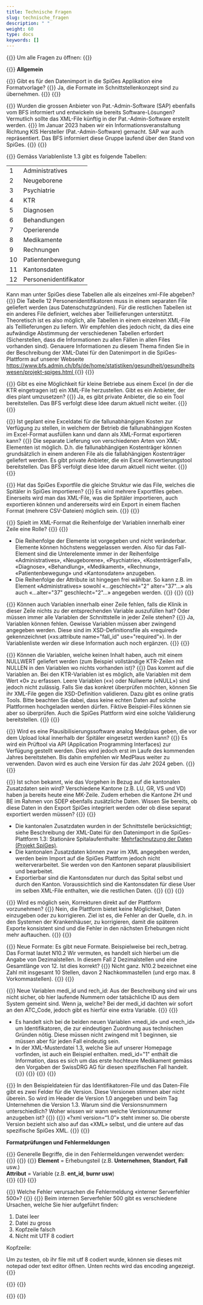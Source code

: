 ```yaml
---
title: Technische Fragen 
slug: technische_fragen
description: " "
weight: 60
type: docs
keywords: []
---
```


{{<faqBlock>}}
Um alle Fragen zu öffnen: {{<collapsibleGroupCommand groupId="technische_fragen">}}

{{<numberedList>}}
**Allgemein**  

{{<listItem>}}
Gibt es für den Datenimport in die SpiGes Applikation eine Formatvorlage?
{{<collapsibleBlock groupId="technische_fragen">}}
Ja, die Formate im Schnittstellenkonzept sind zu übernehmen.
{{</collapsibleBlock>}}
{{</listItem>}}

{{<listItem>}}
Wurden die grossen Anbieter von Pat.-Admin-Software (SAP) ebenfalls vom BFS informiert und entwickeln sie bereits Software-Lösungen? Vermutlich sollte das XML-File künftig in der Pat.-Admin-Software erstellt werden.
{{<collapsibleBlock groupId="technische_fragen">}}
Im Januar 2023 haben wir ein Informationsveranstaltung Richtung KIS Hersteller (Pat.-Admin-Software) gemacht. SAP war auch repräsentiert. Das BFS informiert diese Gruppe laufend über den Stand von SpiGes.
{{</collapsibleBlock>}}
{{</listItem>}}

{{<listItem>}}
Gemäss Variablenliste 1.3 gibt es folgende Tabellen:
<table>
  <tr>
    <td> 1 </td>
    <td> Administratives </td>
  </tr>
  <tr>
    <td> 2 </td>
    <td> Neugeborene </td>
  </tr>
  <tr>
    <td> 3 </td>
    <td> Psychiatrie </td>
  </tr>
  <tr>
    <td> 4 </td>
    <td> KTR </td>
  </tr>
  <tr>
    <td> 5 </td>
    <td> Diagnosen </td>
  </tr>
  <tr>
    <td> 6 </td>
    <td> Behandlungen </td>
  </tr>
  <tr>
    <td> 7 </td>
    <td> Operierende </td>
  </tr>
  <tr>
    <td> 8 </td>
    <td> Medikamente </td>
  </tr>
  <tr>
    <td> 9 </td>
    <td> Rechnungen </td>
  </tr>
  <tr>
    <td> 10 </td>
    <td> Patientenbewegung </td>
  </tr>
  <tr>
    <td> 11 </td>
    <td> Kantonsdaten </td>
  </tr>
  <tr>
    <td> 12 </td>
    <td> Personenidentifikator </td>
  </tr>
</table>
Kann man unter SpiGes diese Tabellen alle als einzelnes xml-File abgeben?
{{<collapsibleBlock groupId="technische_fragen">}}
Die Tabelle 12 Personenidentifikatoren muss in einem separaten File geliefert werden (aus Datenschutzgründen). Für die restlichen Tabellen ist ein anderes File definiert, welches aber Teillieferungen unterstützt. Theoretisch ist es also möglich, alle Tabellen in einem einzelnen XML-File als Teillieferungen zu liefern. Wir empfehlen dies jedoch nicht, da dies eine aufwändige Abstimmung der verschiedenen Tabellen erfordert (Sicherstellen, dass die Informationen zu allen Fällen in allen Files vorhanden sind).  Genauere Informationen zu diesem Thema finden Sie in der Beschreibung der XML-Datei für den Datenimport in die SpiGes-Plattform auf unserer Webseite <a href="https://www.bfs.admin.ch/bfs/de/home/statistiken/gesundheit/gesundheitswesen/projekt-spiges.html"> https://www.bfs.admin.ch/bfs/de/home/statistiken/gesundheit/gesundheitswesen/projekt-spiges.html </a>
{{</collapsibleBlock>}}
{{</listItem>}}

{{<listItem>}}
Gibt es eine Möglichkeit für kleine Betriebe aus einem Excel (in der die KTR eingetragen ist) ein XML-File herzustellen. Gibt es ein Anbieter, der dies plant umzusetzen?
{{<collapsibleBlock groupId="technische_fragen">}}
Ja, es gibt private Anbieter, die so ein Tool bereitstellen. Das BFS verfolgt diese Idee darum aktuell nicht weiter.
{{</collapsibleBlock>}}
{{</listItem>}}

{{<listItem>}}
Ist geplant eine Exceldatei für die fallunabhängigen Kosten zur Verfügung zu stellen, in welchem der Betrieb die fallunabhängigen Kosten im Excel-Format ausfüllen kann und dann als XML-Format exportieren kann?
{{<collapsibleBlock groupId="technische_fragen">}}
Die separate Lieferung von verschiedenen Arten von XML-Elementen ist möglich. D.h. die fallunabhängigen Kostenträger können grundsätzlich in einem anderen File als die fallabhängigen Kostenträger geliefert werden. Es gibt private Anbieter, die ein Excel Konvertierungstool bereitstellen. Das BFS verfolgt diese Idee darum aktuell nicht weiter.
{{</collapsibleBlock>}}
{{</listItem>}}

{{<listItem>}}
Hat das SpiGes Exportfile die gleiche Struktur wie das File, welches die Spitäler in SpiGes importieren?
{{<collapsibleBlock groupId="technische_fragen">}}
Es wird mehrere Exportfiles geben. Einerseits wird man das XML-File, was die Spitäler importieren, auch exportieren können und andererseits wird ein Export in einem flachen Format (mehrere CSV-Dateien) möglich sein.
{{</collapsibleBlock>}}
{{</listItem>}}

{{<listItem>}}
Spielt im XML-Format die Reihenfolge der Variablen innerhalb einer Zeile eine Rolle?
{{<collapsibleBlock groupId="technische_fragen">}}
{{<markdown>}}
- Die Reihenfolge der Elemente ist vorgegeben und nicht veränderbar. Elemente können höchstens weggelassen werden. Also für das Fall-Element sind die Unterelemente immer in der Reihenfolge «Administratives», «Neugeborene», «Psychiatrie», «KostenträgerFall», «Diagnose», «Behandlung», «Medikament», «Rechnung», «Patientenbewegung» und «Kantonsdaten» anzugeben. 
- Die Reihenfolge der Attribute ist hingegen frei wählbar. So kann z.B. im Element «Administratives» sowohl «…geschlecht="2" alter="37"…» als auch «…alter="37" geschlecht="2"…» angegeben werden. 
{{</markdown>}}
{{</collapsibleBlock>}}
{{</listItem>}}

{{<listItem>}}
Können auch Variablen innerhalb einer Zeile fehlen, falls die Klinik in dieser Zeile nichts zu der entsprechenden Variable auszufüllen hat? Oder müssen immer alle Variablen der Schnittstelle in jeder Zeile stehen?
{{<collapsibleBlock groupId="technische_fragen">}}
Ja, Variablen können fehlen. Gewisse Variablen müssen aber zwingend angegeben werden. Diese sind im XSD-Definitionsfile als «required» gekennzeichnet («xs:attribute name="fall_id" use="required"»). In der Variablenliste werden wir diese Information auch noch ergänzen.
{{</collapsibleBlock>}}
{{</listItem>}}

{{<listItem>}}
Können die Variablen, welche keinen Inhalt haben, auch mit einem NULLWERT geliefert werden (zum Beispiel vollständige KTR-Zeilen mit NULLEN in den Variablen wo nichts vorhanden ist)? 
{{<collapsibleBlock groupId="technische_fragen">}}
Das kommt auf die Variablen an. Bei den KTR-Variablen ist es möglich, alle Variablen mit dem Wert «0» zu erfassen. Leere Variablen («») oder Nullwerte («NULL») sind jedoch nicht zulässig. Falls Sie das konkret überprüfen möchten, können Sie ihr XML-File gegen die XSD-Definition validieren. Dazu gibt es online gratis Tools. Bitte beachten Sie dabei, dass keine echten Daten auf solche Plattformen hochgeladen werden dürfen. Fiktive Beispiel-Files können sie aber so überprüfen. Auch die SpiGes Plattform wird eine solche Validierung bereitstellen.
{{</collapsibleBlock>}}
{{</listItem>}}

{{<listItem>}}
Wird es eine Plausibilisierungssoftware analog Medplaus geben, die vor dem Upload lokal innerhalb der Spitäler eingesetzt werden kann?
{{<collapsibleBlock groupId="technische_fragen">}}
Es wird ein Prüftool via API (Application Programming Interfaces) zur Verfügung gestellt werden. Dies wird jedoch erst im Laufe des kommenden Jahres bereitstehen. Bis dahin empfehlen wir MedPlaus weiter zu verwenden. Davon wird es auch eine Version für das Jahr 2024 geben.
{{</collapsibleBlock>}}
{{</listItem>}}

{{<listItem>}}
Ist schon bekannt, wie das Vorgehen in Bezug auf die kantonalen Zusatzdaten sein wird? Verschiedene Kantone (z.B. LU, GR, VS und VD) haben ja bereits heute eine MK-Zeile. Zudem erheben die Kantone ZH und BE im Rahmen von SDEP ebenfalls zusätzliche Daten. Wissen Sie bereits, ob diese Daten in den Export SpiGes integriert werden oder ob diese separat exportiert werden müssen?
{{<collapsibleBlock groupId="technische_fragen">}}
{{<markdown>}}
- Die kantonalen Zusatzdaten wurden in der Schnittstelle berücksichtigt; siehe Beschreibung der XML-Datei für den Datenimport in die SpiGes-Plattform 1.3:
Stationäre Spitalaufenthalte: [Mehrfachnutzung der Daten (Projekt SpiGes)](https://www.bfs.admin.ch/bfs/de/home/statistiken/gesundheit/gesundheitswesen/projekt-spiges.html). 
- Die kantonalen Zusatzdaten können zwar im XML angegeben werden, werden beim Import auf die SpiGes Plattform jedoch nicht weiterverarbeitet. Sie werden von den Kantonen separat plausibilisiert und bearbeitet. 
- Exportierbar sind die Kantonsdaten nur durch das Spital selbst und durch den Kanton. Voraussichtlich sind die Kantonsdaten für diese User im selben XML-File enthalten, wie die restlichen Daten. 
{{</markdown>}}
{{</collapsibleBlock>}}
{{</listItem>}}

{{<listItem>}}
Wird es möglich sein, Korrekturen direkt auf der Plattform vorzunehmen?
{{<collapsibleBlock groupId="technische_fragen">}}
Nein, die Plattform bietet keine Möglichkeit, Daten einzugeben oder zu korrigieren. Ziel ist es, die Fehler an der Quelle, d.h. in den Systemen der Krankenhäuser, zu korrigieren, damit die späteren Exporte konsistent sind und die Fehler in den nächsten Erhebungen nicht mehr auftauchen.
{{</collapsibleBlock>}}
{{</listItem>}}

{{<listItem>}}
Neue Formate: Es gibt neue Formate. Beispielweise bei rech_betrag. Das Format lautet N10.2 Wir vermuten, es handelt sich hierbei um die Angabe von Dezimalstellen. In diesem Fall 2 Dezimalstellen und eine Gesamtlänge von 12. Ist dies korrekt?
{{<collapsibleBlock groupId="technische_fragen">}}
Nicht ganz. N10.2 bezeichnet eine Zahl mit insgesamt 10 Stellen, davon 2 Nachkommastellen (und ergo max. 8 Vorkommastellen).
{{</collapsibleBlock>}}
{{</listItem>}}

{{<listItem>}}
Neue Variablen medi_id und rech_id: Aus der Beschreibung sind wir uns nicht sicher, ob hier laufende Nummern oder tatsächliche ID aus dem System gemeint sind. Wenn ja, welche? Bei der medi_id dachten wir sofort an den ATC_Code, jedoch gibt es hierfür eine extra Variable.
{{<collapsibleBlock groupId="technische_fragen">}}
{{<markdown>}}
- Es handelt sich bei de beiden neuen Variablen «medi_id» und «rech_id» um Identifikatoren, die zur eindeutigen Zuordnung aus technischen Gründen nötig. Diese müssen nicht zwingend mit 1 beginnen, sie müssen aber für jeden Fall eindeutig sein. 
- In der XML-Musterdatei 1.3, welche Sie auf unserer Homepage vorfinden, ist auch ein Beispiel enthalten. medi_id="1" enthält die Information, dass es sich um das erste hochteure Medikament gemäss den Vorgaben der SwissDRG AG für diesen spezifischen Fall handelt. 
{{</markdown>}}
{{<insertImage image="Image5.png" class="edge max-w-90">}}
{{</collapsibleBlock>}}
{{</listItem>}}

{{<listItem>}}
In den Beispieldateien für das Identifikatoren-File und das Daten-File gibt es zwei Felder für die Version. Diese Versionen stimmen aber nicht überein. So wird im Header die Version 1.0 angegeben und beim Tag Unternehmen die Version 1.3. Warum sind die Versionsnummern unterschiedlich? Woher wissen wir wann welche Versionsnummer anzugeben ist?
{{<collapsibleBlock groupId="technische_fragen">}}
{{<insertImage image="Image6.jpg" class="edge max-w-90">}}
«?xml version=“1.0″» steht immer so. Die oberste Version bezieht sich also auf das «XML» selbst, und die untere auf das spezifische SpiGes XML.
{{</collapsibleBlock>}}
{{</listItem>}}

**Formatprüfungen und Fehlermeldungen**

{{<listItem>}}
Generelle Begriffe, die in den Fehlermeldungen verwendet werden:  
{{<insertImage image="tf1.png" class="edge max-w-90">}}
{{<collapsibleBlock groupId="technische_fragen">}}
{{<markdown>}}
**Element** = Erhebungsteil (z.B. **Unternehmen**, **Standort**, **Fall** usw.)  
**Attribut** = Variable (z.B. **ent_id**, **burnr usw**)  
{{</markdown>}}
{{</collapsibleBlock>}}
{{</listItem>}}

{{<listItem>}}
Welche Fehler verursachen die Fehlermeldung «interner Serverfehler 500»?
{{<collapsibleBlock groupId="technische_fragen">}}
{{<markdown>}}
Beim internen Serverfehler 500 gibt es verschiedene Ursachen, welche Sie hier aufgeführt finden:  

1.	Datei leer  
2.	Datei zu gross  
3.	Kopfzeile falsch
4.	Nicht mit UTF 8 codiert  

Kopfzeile:  
<?xml version="1.0" encoding="UTF-8"?>
<Unternehmen xmlns:xsi="http://www.w3.org/2001/XMLSchema-instance" xmlns="http://www.bfs.admin.ch/xmlns/gvs/spiges-data/1.3" ent_id="xxxxxxx" version="1.3">  

Um zu testen, ob ihr file mit utf 8 codiert wurde, können sie dieses mit notepad oder text editor öffnen. Unten rechts wird das encoding angezeigt.
{{</markdown>}}

{{</collapsibleBlock>}}
{{</listItem>}}

{{</numberedList>}}
{{</faqBlock>}}